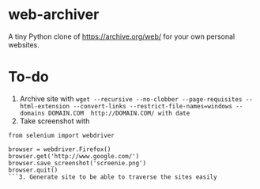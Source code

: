 # web-archiver
A tiny Python clone of https://archive.org/web/ for your own personal websites.

# To-do

1. Archive site with ```wget --recursive --no-clobber --page-requisites --html-extension --convert-links --restrict-file-names=windows --domains DOMAIN.COM  http://DOMAIN.COM/ with date```
2. Take screenshot with
```
from selenium import webdriver

browser = webdriver.Firefox()
browser.get('http://www.google.com/')
browser.save_screenshot('screenie.png')
browser.quit()
```3. Generate site to be able to traverse the sites easily

